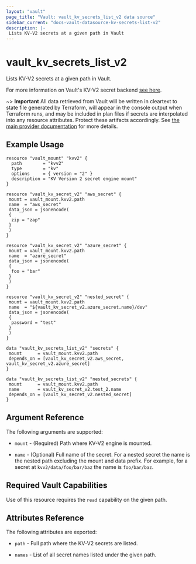 ```yaml
---
layout: "vault"
page_title: "Vault: vault_kv_secrets_list_v2 data source"
sidebar_current: "docs-vault-datasource-kv-secrets-list-v2"
description: |-
 Lists KV-V2 secrets at a given path in Vault
---
```


# vault\_kv\_secrets\_list\_v2

Lists KV-V2 secrets at a given path in Vault.

For more information on Vault's KV-V2 secret backend 
[see here](https://www.vaultproject.io/docs/secrets/kv/kv-v2).

~> **Important** All data retrieved from Vault will be
written in cleartext to state file generated by Terraform, will appear in
the console output when Terraform runs, and may be included in plan files
if secrets are interpolated into any resource attributes.
Protect these artifacts accordingly. See
[the main provider documentation](../index.html)
for more details.

## Example Usage

```hcl
resource "vault_mount" "kvv2" {
  path        = "kvv2"
  type        = "kv"
  options     = { version = "2" }
  description = "KV Version 2 secret engine mount"
}

resource "vault_kv_secret_v2" "aws_secret" {
 mount = vault_mount.kvv2.path
 name  = "aws_secret"
 data_json = jsonencode(
 {
  zip = "zap"
 }
 )
}

resource "vault_kv_secret_v2" "azure_secret" {
 mount = vault_mount.kvv2.path
 name  = "azure_secret"
 data_json = jsonencode(
 {
  foo = "bar"
 }
 )
}

resource "vault_kv_secret_v2" "nested_secret" {
 mount = vault_mount.kvv2.path
 name  = "${vault_kv_secret_v2.azure_secret.name}/dev"
 data_json = jsonencode(
 {
  password = "test"
 }
 )
}

data "vault_kv_secrets_list_v2" "secrets" {
 mount      = vault_mount.kvv2.path
 depends_on = [vault_kv_secret_v2.aws_secret, vault_kv_secret_v2.azure_secret]
}

data "vault_kv_secrets_list_v2" "nested_secrets" {
 mount      = vault_mount.kvv2.path
 name       = vault_kv_secret_v2.test_2.name
 depends_on = [vault_kv_secret_v2.nested_secret]
}
```

## Argument Reference

The following arguments are supported:

* `mount` - (Required) Path where KV-V2 engine is mounted.

* `name` - (Optional) Full name of the secret. For a nested secret
  the name is the nested path excluding the mount and data
  prefix. For example, for a secret at `kvv2/data/foo/bar/baz`
  the name is `foo/bar/baz`.

## Required Vault Capabilities

Use of this resource requires the `read` capability on the given path.

## Attributes Reference

The following attributes are exported:

* `path` - Full path where the KV-V2 secrets are listed.

* `names` - List of all secret names listed under the given path.

